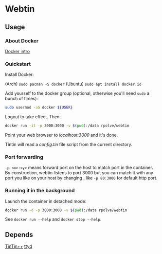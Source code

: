 # Webtin

## Usage

### About Docker

[Docker intro](https://docs.docker.com/get-started/overview/)

### Quickstart

Install Docker:

(Arch) `sudo pacman -S docker`
(Ubuntu) `sudo apt install docker.io`

Add yourself to the docker group (optional, otherwise you'll need `sudo` a bunch of times):

```bash
sudo usermod -aG docker ${USER}
```

Logout to take effect. Then:

```bash
docker run -it -p 3000:3000 -v $(pwd):/data rpolve/webtin
```

Point your web browser to _localhost:3000_ and it's done.

Tintin will read a _config.tin_ file script from the current directory.

### Port forwarding

`-p <x>:<y>` means forward port <x> on the host to match port <y> in the container. By construction, webtin listens to port 3000 but you can match it with any port you like on your host by changing <x>, like `-p 80:3000` for default http port.

### Running it in the background

Launch the container in detached mode:

```bash
docker run -d -p 3000:3000 -v $(pwd):/data rpolve/webtin
```

See `docker run --help` and `docker stop --help`.

## Depends

[TinTin++](https://tintin.mudhalla.net)
[ttyd](https://github.com/tsl0922/ttyd)
